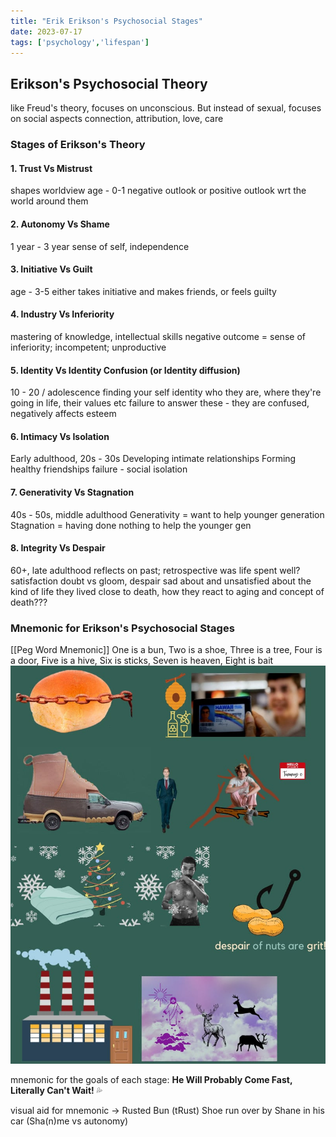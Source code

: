 ```yaml
---
title: "Erik Erikson's Psychosocial Stages"
date: 2023-07-17
tags: ['psychology','lifespan']
---
```


## Erikson's **Psychosocial** Theory
like Freud's theory, focuses on unconscious. But instead of sexual, focuses on social aspects 
connection, attribution, love, care

### Stages of Erikson's Theory
#### 1. Trust Vs Mistrust
shapes worldview 
age - 0-1 
negative outlook or positive outlook wrt the world around them

#### 2. Autonomy Vs Shame
1 year - 3 year
sense of self, independence

#### 3. Initiative Vs Guilt
age - 3-5 
either takes initiative and makes friends, or feels guilty 

#### 4. Industry Vs Inferiority
mastering of knowledge, intellectual skills 
negative outcome = sense of inferiority; incompetent; 
unproductive

#### 5. Identity Vs Identity Confusion (or Identity diffusion)
10 - 20 / adolescence
finding your self identity
who they are, where they're going in life, their values etc
	failure to answer these - they are confused, negatively affects
	esteem
	
#### 6. Intimacy Vs Isolation
Early adulthood, 20s - 30s
Developing intimate relationships
Forming healthy friendships
failure - social isolation

#### 7. Generativity Vs Stagnation
40s - 50s, middle adulthood 
Generativity = want to help younger generation
Stagnation = having done nothing to help the younger gen
#### 8. Integrity Vs Despair
60+, late adulthood
reflects on past; retrospective
was life spent well? satisfaction
doubt vs gloom, despair 
sad about and unsatisfied about the kind of life they lived 
close to death, how they react to aging and concept of
death???


### Mnemonic for Erikson's Psychosocial Stages
[[Peg Word Mnemonic]]
One is a bun,
Two is a shoe,
Three is a tree,
Four is a door,
Five is a hive,
Six is sticks,
Seven is heaven,
Eight is bait
![peg word mnemonic for erikson's theory](images/eriksontheory-min.jpg)

mnemonic for the goals of each stage: 
**He Will Probably Come Fast, Literally Can't Wait!** 💦


visual aid for mnemonic -> 
Rusted Bun (tRust)
Shoe run over by Shane in his car (Sha(n)me vs autonomy)

